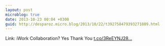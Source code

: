 ```yaml
---
layout: post
microblog: true
date: 2013-10-23 00:04 +0300
guid: http://desparoz.micro.blog/2013/10/22/t392758479393271809.html
---
```

Link: iWork Collaboration? Yes Thank You [t.co/3ReEYNJ28...](http://t.co/3ReEYNJ28d)
